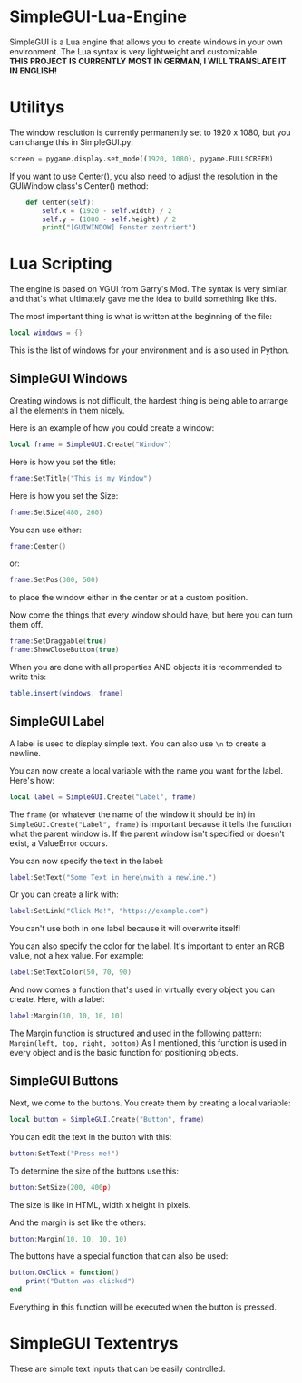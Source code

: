 # SimpleGUI-Lua-Engine
SimpleGUI is a Lua engine that allows you to create windows in your own environment. The Lua syntax is very lightweight and customizable. \
**THIS PROJECT IS CURRENTLY MOST IN GERMAN, I WILL TRANSLATE IT IN ENGLISH!**

# Utilitys
The window resolution is currently permanently set to 1920 x 1080, but you can change this in SimpleGUI.py:
````python
screen = pygame.display.set_mode((1920, 1080), pygame.FULLSCREEN)
````
 If you want to use Center(), you also need to adjust the resolution in the GUIWindow class's Center() method:
````python
    def Center(self):
        self.x = (1920 - self.width) / 2
        self.y = (1080 - self.height) / 2
        print("[GUIWINDOW] Fenster zentriert") 
````

# Lua Scripting
The engine is based on VGUI from Garry's Mod. The syntax is very similar, and that's what ultimately gave me the idea to build something like this.

The most important thing is what is written at the beginning of the file: 
````lua
local windows = {}
````
This is the list of windows for your environment and is also used in Python.

## SimpleGUI Windows
Creating windows is not difficult, the hardest thing is being able to arrange all the elements in them nicely.

Here is an example of how you could create a window:
````lua
local frame = SimpleGUI.Create("Window")
````

Here is how you set the title:
````lua
frame:SetTitle("This is my Window")
````

Here is how you set the Size:
````lua
frame:SetSize(480, 260)
````

You can use either:
````lua
frame:Center()
````
or:
````lua
frame:SetPos(300, 500)
````
to place the window either in the center or at a custom position.

Now come the things that every window should have, but here you can turn them off.
````lua
frame:SetDraggable(true)
frame:ShowCloseButton(true)
````

When you are done with all properties AND objects it is recommended to write this:
````lua
table.insert(windows, frame)
````

## SimpleGUI Label
A label is used to display simple text. You can also use ````\n```` to create a newline.

You can now create a local variable with the name you want for the label. Here's how:
````lua
local label = SimpleGUI.Create("Label", frame)
````
The ````frame```` (or whatever the name of the window it should be in) in ````SimpleGUI.Create("Label", frame)```` is important because it tells the function what the parent window is. If the parent window isn't specified or doesn't exist, a ValueError occurs.

You can now specify the text in the label:
````lua
label:SetText("Some Text in here\nwith a newline.")
````
Or you can create a link with:
````lua
label:SetLink("Click Me!", "https://example.com")
````
You can't use both in one label because it will overwrite itself! 

You can also specify the color for the label. It's important to enter an RGB value, not a hex value. For example:
````lua
label:SetTextColor(50, 70, 90)
````

And now comes a function that's used in virtually every object you can create. Here, with a label:
````lua
label:Margin(10, 10, 10, 10)
````

The Margin function is structured and used in the following pattern: ````Margin(left, top, right, bottom)````
As I mentioned, this function is used in every object and is the basic function for positioning objects.

## SimpleGUI Buttons
Next, we come to the buttons. You create them by creating a local variable:
````lua
local button = SimpleGUI.Create("Button", frame)
````

You can edit the text in the button with this:
````lua
button:SetText("Press me!")
````

To determine the size of the buttons use this:
````lua
button:SetSize(200, 400p)
````
The size is like in HTML, width x height in pixels.

And the margin is set like the others:
````lua
button:Margin(10, 10, 10, 10)
````

The buttons have a special function that can also be used:
````lua
button.OnClick = function()
    print("Button was clicked")
end
````
Everything in this function will be executed when the button is pressed.

# SimpleGUI Textentrys
These are simple text inputs that can be easily controlled.